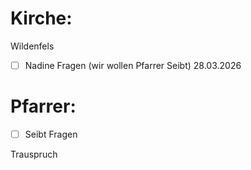 # Kirche:
Wildenfels
- [ ] Nadine Fragen (wir wollen Pfarrer Seibt) 28.03.2026

# Pfarrer:
- [ ] Seibt Fragen

Trauspruch